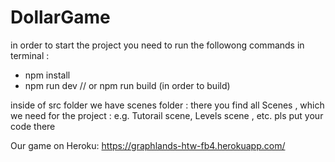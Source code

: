 # DollarGame

in order to start the project you need to run the followong commands in terminal :
 - npm install
 - npm run dev  // or npm run build (in order to build) 


inside of src folder we have scenes folder : there you find all Scenes , which we need for the project : e.g. Tutorail scene, Levels scene , etc. 
pls put your code there 

Our game on Heroku:
https://graphlands-htw-fb4.herokuapp.com/
